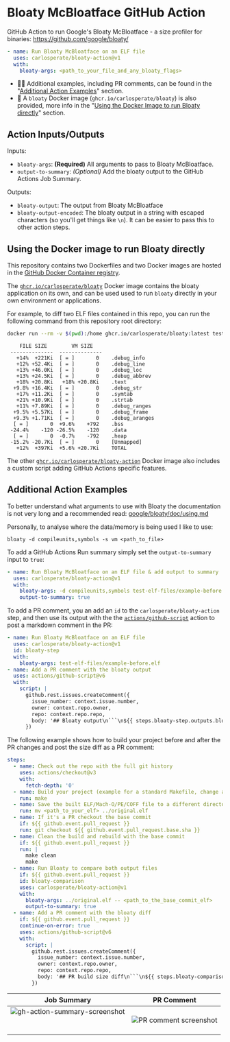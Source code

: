 # Bloaty McBloatface GitHub Action

GitHub Action to run Google's Bloaty McBloatface - a size profiler for
binaries: https://github.com/google/bloaty/

```yaml
- name: Run Bloaty McBloatface on an ELF file
  uses: carlosperate/bloaty-action@v1
  with:
    bloaty-args: <path_to_your_file_and_any_bloaty_flags>
```

- 🧑‍💻 Additional examples, including PR comments, can be found in the
  "[Additional Action Examples](#additional-action-examples)" section.
- 🐳 A `bloaty` Docker image (`ghcr.io/carlosperate/bloaty`) is also
  provided, more info in the
  "[Using the Docker Image to run Bloaty directly](#using-the-docker-image-to-run-bloaty-directly)" section.


## Action Inputs/Outputs

Inputs:
- `bloaty-args`: **(Required)** All arguments to pass to Bloaty McBloatface.
- `output-to-summary`: *(Optional)* Add the bloaty output to the GitHub Actions
  Job Summary.

Outputs:
- `bloaty-output`: The output from Bloaty McBloatface
- `bloaty-output-encoded`: The bloaty output in a string with escaped characters (so you'll get things like `\n`). It can be easier to pass this to other action steps.


## Using the Docker image to run Bloaty directly

This repository contains two Dockerfiles and two Docker images are hosted in
the [GitHub Docker Container registry](https://github.blog/2020-09-01-introducing-github-container-registry/).

The [`ghcr.io/carlosperate/bloaty`](docker-bloaty/) Docker image contains the
bloaty application on its own, and can be used used to run `bloaty` directly
in your own environment or applications.

For example, to diff two ELF files contained in this repo, you can run the
following command from this repository root directory:

```bash
docker run --rm -v $(pwd):/home ghcr.io/carlosperate/bloaty:latest test-elf-files/example-after.elf -- test-elf-files/example-before.elf
```
```
    FILE SIZE        VM SIZE    
 --------------  -------------- 
   +14%  +221Ki  [ = ]       0    .debug_info
   +12% +52.4Ki  [ = ]       0    .debug_line
   +13% +46.0Ki  [ = ]       0    .debug_loc
   +13% +24.5Ki  [ = ]       0    .debug_abbrev
   +18% +20.8Ki   +18% +20.8Ki    .text
  +9.8% +16.4Ki  [ = ]       0    .debug_str
   +17% +11.2Ki  [ = ]       0    .symtab
   +21% +10.9Ki  [ = ]       0    .strtab
   +11% +7.89Ki  [ = ]       0    .debug_ranges
  +9.5% +5.57Ki  [ = ]       0    .debug_frame
  +9.3% +1.71Ki  [ = ]       0    .debug_aranges
  [ = ]       0  +9.6%    +792    .bss
 -24.4%    -120 -26.5%    -120    .data
  [ = ]       0  -0.7%    -792    .heap
 -15.2% -20.7Ki  [ = ]       0    [Unmapped]
   +12%  +397Ki  +5.6% +20.7Ki    TOTAL
```

The other [`ghcr.io/carlosperate/bloaty-action`](docker-action/) Docker image
also includes a custom script adding GitHub Actions specific features.

## Additional Action Examples

To better understand what arguments to use with Bloaty the documentation is
not very long and a recommended read:
[google/bloaty/doc/using.md](https://github.com/google/bloaty/blob/52948c107c8f81045e7f9223ec02706b19cfa882/doc/using.md)

Personally, to analyse where the data/memory is being used I like to use:
```
bloaty -d compileunits,symbols -s vm <path_to_file>
```

To add a GitHub Actions Run summary simply set the `output-to-summary` input
to `true`:

```yaml
- name: Run Bloaty McBloatface on an ELF file & add output to summary
  uses: carlosperate/bloaty-action@v1
  with:
    bloaty-args: -d compileunits,symbols test-elf-files/example-before.elf
    output-to-summary: true
```

To add a PR comment, you an add an `id` to the `carlosperate/bloaty-action`
step, and then use its output with the the
[`actions/github-script`](https://github.com/actions/github-script/) action to
post a markdown comment in the PR:

```yaml
- name: Run Bloaty McBloatface on an ELF file
  uses: carlosperate/bloaty-action@v1
  id: bloaty-step
  with:
    bloaty-args: test-elf-files/example-before.elf
- name: Add a PR comment with the bloaty output
  uses: actions/github-script@v6
  with:
    script: |
      github.rest.issues.createComment({
        issue_number: context.issue.number,
        owner: context.repo.owner,
        repo: context.repo.repo,
        body: '## Bloaty output\n```\n${{ steps.bloaty-step.outputs.bloaty-output-encoded }}```\n'
      })
```

The following example shows how to build your project before and after the
PR changes and post the size diff as a PR comment:

```yml
steps:
  - name: Check out the repo with the full git history
    uses: actions/checkout@v3
    with:
      fetch-depth: '0'
  - name: Build your project (example for a standard Makefile, change as required)
    run: make
  - name: Save the built ELF/Mach-O/PE/COFF file to a different directory where it doesn't get cleaned out
    run: mv <path_to_your_elf> ../original.elf
  - name: If it's a PR checkout the base commit
    if: ${{ github.event.pull_request }}
    run: git checkout ${{ github.event.pull_request.base.sha }}
  - name: Clean the build and rebuild with the base commit
    if: ${{ github.event.pull_request }}
    run: |
      make clean
      make
  - name: Run Bloaty to compare both output files
    if: ${{ github.event.pull_request }}
    id: bloaty-comparison
    uses: carlosperate/bloaty-action@v1
    with:
      bloaty-args: ../original.elf -- <path_to_the_base_commit_elf>
      output-to-summary: true
  - name: Add a PR comment with the bloaty diff
    if: ${{ github.event.pull_request }}
    continue-on-error: true
    uses: actions/github-script@v6
    with:
      script: |
        github.rest.issues.createComment({
          issue_number: context.issue.number,
          owner: context.repo.owner,
          repo: context.repo.repo,
          body: '## PR build size diff\n```\n${{ steps.bloaty-comparison.outputs.bloaty-output-encoded }}```\n'
        })
```

| Job Summary | PR Comment |
|-------------|------------|
| ![gh-action-summary-screenshot](https://user-images.githubusercontent.com/4189262/216423832-cfad5b15-e206-47fb-a653-45a256f9f267.png)<br><br><br> | ![PR comment screenshot](https://user-images.githubusercontent.com/4189262/216636388-9fe86aa8-4d53-47bb-be99-415fec07bc88.png) |
